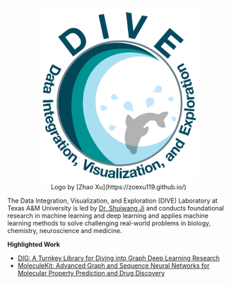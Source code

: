 <p align="center">
<img src="https://github.com/divelab/divelab/blob/main/dive_logo.jpeg" width="360" class="center" alt="logo"/>
    <br/>
Logo by [Zhao Xu](https://zoexu119.github.io/)
</p>

The Data Integration, Visualization, and Exploration (DIVE) Laboratory at Texas A&M University is led by [Dr. Shuiwang Ji](http://people.tamu.edu/~sji/ "Dr. Shuiwang Ji") and conducts foundational research in machine learning and deep learning and applies machine learning methods to solve challenging real-world problems in biology, chemistry, neuroscience and medicine.



**Highlighted Work**
* [DIG: A Turnkey Library for Diving into Graph Deep Learning Research](https://github.com/divelab/DIG)
* [MoleculeKit: Advanced Graph and Sequence Neural Networks for Molecular Property Prediction and Drug Discovery](https://github.com/divelab/MoleculeKit)
